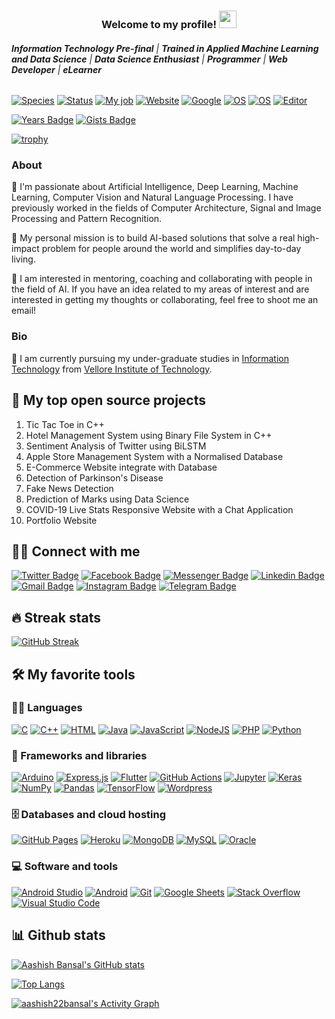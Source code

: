 <h3 align="center">
  Welcome to my profile!
  <img src="https://media.giphy.com/media/hvRJCLFzcasrR4ia7z/giphy.gif" width="28">
</h3>

###### ***Information Technology Pre-final*** | ***Trained in Applied Machine Learning and Data Science*** | ***Data Science Enthusiast*** | ***Programmer*** | ***Web Developer*** | ***eLearner***

[![Species](https://img.shields.io/badge/Species-Homo_sapiens-success?style=flat-square&logo=mailchimp&logoColor=white)](https://en.wikipedia.org/wiki/Homo_sapiens)
[![Status](https://img.shields.io/badge/Status-Stable-success?style=flat-square&logo=gravatar&logoColor=white)](https://en.wikipedia.org/wiki/Life)
[![My job](https://img.shields.io/badge/My%20job-Student-success?style=flat-square&logo=microgenetics&logoColor=white)](https://vit.ac.in/)
[![Website](https://img.shields.io/badge/Website-aashish22bansal.github.io-informational?style=flat-square&logo=jekyll&logoColor=white)](https://aashish22bansal.github.io)
[![Google](https://img.shields.io/badge/Google-deleted-active?style=flat-square&logo=google&logoColor=white)](https://github.com/tycrek/degoogle)
[![OS](https://img.shields.io/badge/OS-Windows-informational?style=flat-square&logo=apple&logoColor=white)](https://en.wikipedia.org/wiki/Windows)
[![OS](https://img.shields.io/badge/OS-Linux-informational?style=flat-square&logo=linux&logoColor=white)](https://en.wikipedia.org/wiki/Linux)
[![Editor](https://img.shields.io/badge/Editor-VSCode-blue?style=flat-square&logo=visual-studio-code&logoColor=white)](https://code.visualstudio.com/)

<!-- ![visitor badge](https://visitor-badge.glitch.me/badge?page_id=aashish22bansal.visitor-badge) -->
[![Years Badge](https://badges.pufler.dev/years/aashish22bansal)](https://badges.pufler.dev)
[![Gists Badge](https://badges.pufler.dev/gists/aashish22bansal)](https://badges.pufler.dev)

[![trophy](https://github-profile-trophy.vercel.app/?username=aashish22bansal&theme=onedark)](https://github.com/ryo-ma/github-profile-trophy)

### About

🔭 I'm passionate about Artificial Intelligence, Deep Learning, Machine Learning, Computer Vision and Natural Language Processing. I have previously worked in the fields of Computer Architecture, Signal and Image Processing and Pattern Recognition. 

💬 My personal mission is to build AI-based solutions that solve a real high-impact problem for people around the world and simplifies day-to-day living.

👯 I am interested in mentoring, coaching and collaborating with people in the field of AI. If you have an idea related to my areas of interest and are interested in getting my thoughts or collaborating, feel free to shoot me an email! 

### Bio

🌱 I am currently pursuing my under-graduate studies in [Information Technology](https://vit.ac.in/schools/school-of-information-technology-and-engineering-for-ug-courses) from [Vellore Institute of Technology](https://www.vit.ac.in/). 

<!-- Typing SVG by aashish22bansal - https://github.com/aashish22bansal/readme-typing-svg -->
<!--p align="center">
  <a href="https://github.com/aashish22bansal/readme-typing-svg"><img src="https://readme-typing-svg.herokuapp.com/?lines=Full-stack%20web%20and%20app%20developer;Self-taught%20UI%2FUX%20Designer;10%2B%20years%20of%20coding%20experience;Always%20learning%20new%20things&center=true&width=380&height=45"></a>
</p-->

<!-- Badges template - https://github.com/badges/shields -->
<!-- YouTube Stats - https://github.com/aashish22bansal/github-readme-youtube-stats -->
<!-- View counter - https://github.com/aashish22bansal/Simple-View-Counter -->
<!--p align="center">
  <a href="https://www.youtube.com/c/DevProTips?sub_confirmation=1">
    <img alt="youtube subscribers" title="Subscribe to my YouTube channel" src="https://freshidea.com/jonah/youtube-api/subscribers-badge.php?color=red&labelColor=ce4630&label=Subscribe&style=for-the-badge"/>
  </a> 
  <a href="https://www.youtube.com/c/DevProTips">
    <img alt="youtube views" title="YouTube views" src="https://freshidea.com/jonah/youtube-api/view-count-badge-temp.php?label=Views&color=e1ad0e&labelColor=c79600&style=for-the-badge"/>
  </a>
  <a href="https://twitter.com/Aashish19830078">
    <img alt="followers" title="Follow me on Twitter" src="https://img.shields.io/twitter/follow/Aashish19830078?color=55960c&labelColor=488207&label=Follow&logo=twitter&logoColor=white&style=for-the-badge"/>
  </a>
  <a href="https://github.com/aashish22bansal">
    <img alt="followers" title="Follow me on Github" src="https://img.shields.io/github/followers/aashish22bansal?color=236ad3&labelColor=1155ba&style=for-the-badge&logo=github&label=Follow"/>
  </a>
  <a href="https://github.com/aashish22bansal/Simple-View-Counter">
    <img alt="views" title="Github views" src="https://freshidea.com/jonah/app/ghpvc"/>
  </a>
</p-->

## 📘 My top open source projects

1. Tic Tac Toe in C++
2. Hotel Management System using Binary File System in C++
3. Sentiment Analysis of Twitter using BiLSTM
4. Apple Store Management System with a Normalised Database
5. E-Commerce Website integrate with Database
6. Detection of Parkinson's Disease
7. Fake News Detection
8. Prediction of Marks using Data Science
9. COVID-19 Live Stats Responsive Website with a Chat Application
10. Portfolio Website

<!-- Repo info cards - https://github.com/anuraghazra/github-readme-stats -->
<!-- Small repo cards (fork) - https://github.com/aashish22bansal/github-readme-stats -->
<!--p align="left">
  <a href="https://github.com/aashish22bansal/Open-Source-Programming-E-Commerce-Website-Project"><img width="282" src="https://aashish22bansal-github-readme-stats.vercel.app/api/pin/?username=aashish22bansal&repo=Open-Source-Programming-E-Commerce-Website-Project&theme=react&bg_color=1F222E&title_color=F85D7F&icon_color=F8D866&hide_border=true&show_icons=false" alt="github-readme-streak-stats"></a>
  <a href="https://github.com/aashish22bansal/LaTeX-Gboard-Dictionary"><img width="282" src="https://aashish22bansal-github-readme-stats.vercel.app/api/pin/?username=aashish22bansal&repo=LaTeX-Gboard-Dictionary&theme=react&bg_color=1F222E&title_color=F85D7F&icon_color=F8D866&hide_border=true&show_icons=false" alt="LaTeX-Gboard-Dictionary"></a>
  <a href="https://github.com/aashish22bansal/readme-typing-svg"><img width="282" src="https://aashish22bansal-github-readme-stats.vercel.app/api/pin/?username=aashish22bansal&repo=readme-typing-svg&hide_border=true&bg_color=1F222E&title_color=F85D7F&icon_color=F8D866&theme=react&show_icons=false" alt="readme-typing-svg"></a>
  <a href="https://github.com/aashish22bansal/github-readme-youtube-stats"><img width="282" src="https://aashish22bansal-github-readme-stats.vercel.app/api/pin/?username=aashish22bansal&repo=github-readme-youtube-stats&theme=react&bg_color=1F222E&title_color=F85D7F&icon_color=F8D866&hide_border=true&show_icons=false" alt="github-readme-youtube-stats"></a>
  <a href="https://github.com/aashish22bansal/weather-app-tutorial"><img width="282" src="https://aashish22bansal-github-readme-stats.vercel.app/api/pin?username=aashish22bansal&repo=weather-app-tutorial&theme=react&bg_color=1F222E&title_color=F85D7F&icon_color=F8D866&hide_border=true&show_icons=false" alt="weather-app-tutorial"></a>
  <a href="https://github.com/aashish22bansal/unicode-formatter"><img width="282" src="https://aashish22bansal-github-readme-stats.vercel.app/api/pin/?username=aashish22bansal&repo=unicode-formatter&theme=react&bg_color=1F222E&title_color=F85D7F&icon_color=F8D866&hide_border=true&show_icons=false" alt="unicode-formatter"></a>
</p-->

<!--p align="left">
  <a href="https://github.com/aashish22bansal?tab=repositories"><img alt="All Repositories" title="All Repositories" src="https://img.shields.io/badge/-All%20Repos-2962FF?style=for-the-badge&logo=koding&logoColor=white"/></a>
</p-->

## 🙋‍♂️ Connect with me

[![Twitter Badge](https://img.shields.io/badge/-Aashish19830078-blue?style=plastic&logo=Twitter&logoColor=white&link=https://twitter.com/Aashish19830078/)](https://twitter.com/Aashish19830078/)
[![Facebook Badge](https://img.shields.io/badge/-Aashish%20Bansal-blue?style=plastic&logo=Facebook&logoColor=white&link=https://www.facebook.com/profile.php?id=100005578695799&sk=about)](https://www.facebook.com/profile.php?id=100005578695799&sk=about)
[![Messenger Badge](https://img.shields.io/badge/-Messenger-0078FF?style=flat&logo=Messenger&logoColor=white)](https://www.facebook.com/profile.php?id=100005578695799&sk=about "Connect on Facebook")
[![Linkedin Badge](https://img.shields.io/badge/-Aashish%20Bansal%20-blue?style=plastic&logo=Linkedin&logoColor=white&link=https://www.linkedin.com/in/aashish-bansal-415163167/)](https://www.linkedin.com/in/aashish-bansal-415163167/)
[![Gmail Badge](https://img.shields.io/badge/-aashish22bansal@gmail.com-c14438?style=plastic&logo=Gmail&logoColor=white&link=mailto:aashish22bansal@gmail.com)](mailto:aashish22bansal@gmail.com)
[![Instagram Badge](https://img.shields.io/badge/-aashish2208bansal-purple?style=plastic&logo=instagram&logoColor=white&link=https://instagram.com/aashish2208bansal/)](https://instagram.com/aashish2208bansal)
[![Telegram Badge](https://img.shields.io/badge/-@aashish22bansal-0088CC?style=flat&logo=Telegram&logoColor=white)](https://t.me/aashish22bansal "Contact on Telegram")


<!-- Badges template - https://github.com/badges/shields -->
<!--p align="center">
  <a href="https://www.youtube.com/c/DevProTips">
    <img alt="Youtube" title="Youtube" src="https://img.shields.io/badge/-YouTube-red?style=for-the-badge&logo=youtube&logoColor=white"/>
  </a>
  <a href="https://twitter.com/Aashish19830078">
    <img alt="Twitter" title="Twitter" src="https://img.shields.io/badge/-Twitter-1DA1F2?style=for-the-badge&logo=twitter&logoColor=white"/>
  </a>
  <a href="https://discord.gg/Aashish Bansal#0148" alt="Dev Pro Tips Discussion & Support Server">
    <img src="https://img.shields.io/badge/-Discord-7289DA?style=for-the-badge&logoColor=white&logo=discord"/>
  </a>
  <a href="https://dev.to/aashish22bansal">
    <img alt="Dev.to" title="aashish22bansal Dev.to" src="https://img.shields.io/badge/DEV.TO-3835D3.svg?&style=for-the-badge&logo=dev.to&logoColor=white">
  </a>
  <a href="https://instagram.com/aashish2208bansal">
    <img alt="Instagram" title="aashish22bansal " src="https://img.shields.io/badge/DEV.TO-3835D3.svg?&style=for-the-badge&logo=dev.to&logoColor=white">
  </a>
  <a href="https://ko-fi.com/jlawrence">
    <img alt="Ko-fi" title="Buy me a coffee" src="https://img.shields.io/badge/-Support-FF5E5B?style=for-the-badge&logo=ko-fi&logoColor=white"/>
  </a>
  <a href="http://eyl327.mywebcommunity.org/promos/">
    <img alt="Free Stuff" title="Free gifts for you" src="https://img.shields.io/badge/-free%20promos-D1A104?style=for-the-badge&logo=coveralls&logoColor=white"/>
  </a>
</p-->

## 🔥 Streak stats
[![GitHub Streak](http://github-readme-streak-stats.herokuapp.com?user=aashish22bansal&hide_border=true)](https://git.io/streak-stats)
<!-- GitHub Readme Streak Stats - https://github.com/aashish22bansal/github-readme-streak-stats >
<p align="center">
  <a href="https://github.com/aashish22bansal/github-readme-streak-stats">
    <img title="🔥 Get streak stats for your profile at git.io/streak-stats" alt="aashish22bansal's streak" src="https://github-readme-streak-stats.herokuapp.com/?user=aashish22bansal&theme=monokai-metallian&hide_border=true"/>
  </a>
  <p align="center">🔥 Get streak stats for your profile at <a href="https://git.io/streak-stats">git.io/streak-stats</a></p>
</p>

<Some badges are from https://github.com/Ileriayo/markdown-badges -->

## 🛠️ My favorite tools

### 👨‍💻 Languages

<p>
    <a href="https://github.com/search?q=user%3Aaashish22bansal+is%3Arepo+language%3Ac"><img alt="C" src="https://img.shields.io/badge/C%20-%232370ED.svg?logo=c&logoColor=white"></a>
    <a href="https://github.com/search?q=user%3Aaashish22bansal+is%3Arepo+language%3Acpp"><img alt="C++" src="https://img.shields.io/badge/C++%20-%2300599C.svg?logo=c%2B%2B&logoColor=white"></a>
    <a href="https://github.com/search?q=user%3Aaashish22bansal+is%3Arepo+language%3Ahtml"><img alt="HTML" src="https://img.shields.io/badge/HTML%20-%23E34F26.svg?logo=html5&logoColor=white"></a>
    <a href="https://github.com/search?q=user%3Aaashish22bansal+is%3Arepo+language%3Ajava"><img alt="Java" src="https://img.shields.io/badge/Java-%23007396.svg?logo=java&logoColor=white"></a>
    <a href="https://github.com/search?q=user%3Aaashish22bansal+is%3Arepo+language%3Ajavascript"><img alt="JavaScript" src="https://img.shields.io/badge/JavaScript%20-%23F7DF1E.svg?logo=javascript&logoColor=black"></a>
    <a href="https://github.com/search?q=user%3Aaashish22bansal+is%3Arepo+language%3Ajavascript"><img alt="NodeJS" src="https://img.shields.io/badge/Node.js%20-%2343853D.svg?logo=node.js&logoColor=white"></a>
    <a href="https://github.com/search?q=user%3Aaashish22bansal+is%3Arepo+language%3Aphp"><img alt="PHP" src="https://img.shields.io/badge/PHP-%23777BB4.svg?logo=php&logoColor=white"></a>
    <a href="https://github.com/search?q=user%3Aaashish22bansal+is%3Arepo+language%3Apython"><img alt="Python" src="https://img.shields.io/badge/Python%20-%2314354C.svg?logo=python&logoColor=white"></a>
</p>

### 🧰 Frameworks and libraries

<p>
    <a href="#"><img alt="Arduino" src="https://img.shields.io/badge/-Arduino-00979D?logo=Arduino&logoColor=white"></a>
    <a href="#"><img alt="Express.js" src="https://img.shields.io/badge/Express.js%20-%23404d59.svg?logo=express&logoColor=white"></a>
    <a href="#"><img alt="Flutter" src="https://img.shields.io/badge/Flutter%20-%2302569B.svg?logo=flutter&logoColor=white"></a>
    <a href="#"><img alt="GitHub Actions" src="https://img.shields.io/badge/GitHub%20Actions%20-%232671E5.svg?logo=github%20actions&logoColor=white"></a>
    <a href="#"><img alt="Jupyter" src="https://img.shields.io/badge/Jupyter%20-%23F37626.svg?logo=Jupyter&logoColor=white"></a>
    <a href="#"><img alt="Keras" src="https://img.shields.io/badge/Keras%20-%23D00000.svg?logo=Keras&logoColor=white"></a>
    <a href="#"><img alt="NumPy" src="https://img.shields.io/badge/Numpy%20-%23013243.svg?logo=numpy&logoColor=white"></a>
    <a href="#"><img alt="Pandas" src="https://img.shields.io/badge/Pandas%20-%23150458.svg?logo=pandas&logoColor=white"></a>
    <a href="#"><img alt="TensorFlow" src="https://img.shields.io/badge/TensorFlow%20-%23FF6F00.svg?logo=TensorFlow&logoColor=white"></a>
    <a href="#"><img alt="Wordpress" src="https://img.shields.io/badge/Wordpress-21759B?logo=wordpress&logoColor=white"></a>
</p>

### 🗄️ Databases and cloud hosting

<p>
    <a href="#"><img alt="GitHub Pages" src="https://img.shields.io/badge/GitHub%20Pages-%23327FC7.svg?logo=github&logoColor=white"></a>
    <a href="#"><img alt="Heroku" src="https://img.shields.io/badge/Heroku%20-%23430098.svg?logo=heroku&logoColor=white"></a>
    <a href="#"><img alt="MongoDB" src ="https://img.shields.io/badge/MongoDB-%234ea94b.svg?logo=mongodb&logoColor=white"></a>
    <a href="#"><img alt="MySQL" src="https://img.shields.io/badge/MySQL-%2300f.svg?logo=mysql&logoColor=white"></a>
    <a href="#"><img alt="Oracle" src ="https://img.shields.io/badge/Oracle%20-%23F00000.svg?logo=oracle&logoColor=white"></a>
</p>

### 💻 Software and tools

<p>
    <a href="#"><img alt="Android Studio" src="https://img.shields.io/badge/Android%20Studio-008678.svg?logo=android-studio&logoColor=white"></a>
    <a href="#"><img alt="Android" src="https://img.shields.io/badge/Android-3DDC84?logo=android&logoColor=white"></a>
    <a href="#"><img alt="Git" src="https://img.shields.io/badge/Git%20-%23F05033.svg?logo=git&logoColor=white"></a>
    <a href="#"><img alt="Google Sheets" src="https://img.shields.io/badge/Google%20Sheets%20-%2334A853.svg?logo=google%20sheets&logoColor=white"></a>
    <a href="#"><img alt="Stack Overflow" src="https://img.shields.io/badge/-Stack%20Overflow-FE7A16?logo=stack-overflow&logoColor=white"></a>
    <a href="#"><img alt="Visual Studio Code" src="https://img.shields.io/badge/Visual%20Studio%20Code-0078d7.svg?logo=visual-studio-code&logoColor=white"></a>
</p>

## 📊 Github stats
[![Aashish Bansal's GitHub stats](https://github-readme-stats.vercel.app/api?username=aashish22bansal&count_private=false&show_icons=true&include_all_commits=true)](https://github.com/aashish22bansal/github-readme-stats)

[![Top Langs](https://github-readme-stats.vercel.app/api/top-langs/?username=aashish22bansal&langs_count=15)](https://github.com/aashish22bansal/github-readme-stats)

<!-- [![Aashish Bansal's wakatime stats](https://github-readme-stats.vercel.app/api/wakatime?username=aashish22bansal)](https://github.com/aashish22bansal/github-readme-stats) -->

<!-- https://github.com/anuraghazra/github-readme-stats>
<details> 
  <summary>💻 GitHub Profile Stats</summary>
  <br/>
    <a href="https://github.com/aashish22bansal/github-readme-stats"><img alt="aashish22bansal's Github Stats" src="https://aashish22bansal-github-readme-stats.vercel.app/api?username=aashish22bansal&show_icons=true&count_private=true&theme=react&hide_border=true&bg_color=1F222E&title_color=F85D7F&icon_color=F8D866" /></a>
  <a href="https://github.com/aashish22bansal/github-readme-stats"><img alt="aashish22bansal's Top Languages" src="https://aashish22bansal-github-readme-stats.vercel.app/api/top-langs/?username=aashish22bansal&langs_count=8&layout=compact&theme=react&hide_border=true&bg_color=1F222E&title_color=F85D7F&icon_color=F8D866" /></a>
  <br/>
  <b>Note:</b> Top languages is only a metric of the languages my public code consists of and doesn't reflect experience or skill level.
</details-->


<!-- https://github.com/jamesgeorge007/github-activity-readme>
<details>
  <summary>⚡ Recent GitHub Activity</summary>
  <br/>

<START_SECTION:activity>
1. ❗️ Opened issue [#9](https://github.com/aashish22bansal/readme-typing-svg/issues/9) in [aashish22bansal/readme-typing-svg](https://github.com/aashish22bansal/readme-typing-svg)
2. 🗣 Commented on [#5515](https://github.com/simple-icons/simple-icons/issues/5515) in [simple-icons/simple-icons](https://github.com/simple-icons/simple-icons)
3. 🗣 Commented on [#5518](https://github.com/simple-icons/simple-icons/issues/5518) in [simple-icons/simple-icons](https://github.com/simple-icons/simple-icons)
4. 🗣 Commented on [#5515](https://github.com/simple-icons/simple-icons/issues/5515) in [simple-icons/simple-icons](https://github.com/simple-icons/simple-icons)
5. 💪 Opened PR [#5518](https://github.com/simple-icons/simple-icons/pull/5518) in [simple-icons/simple-icons](https://github.com/simple-icons/simple-icons)
<END_SECTION:activity>
</details-->

<!-- https://github.com/ashutosh00710/github-readme-activity-graph -->
<a href="https://github.com/aashish22bansal/github-readme-activity-graph"><img alt="aashish22bansal's Activity Graph" src="https://activity-graph.herokuapp.com/graph?username=aashish22bansal&bg_color=1F222E&color=F8D866&line=F85D7F&point=FFFFFF&hide_border=true" /></a>
